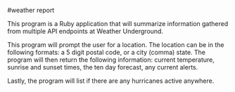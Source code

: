 #weather report

This program is a Ruby application that will summarize information gathered from multiple API endpoints at Weather Underground.

This program will prompt the user for a location.  The location can be in the following formats: a 5 digit postal code, or a city (comma) state.  The program will then return the following information: current temperature, sunrise and sunset times, the ten day forecast, any current alerts.

Lastly, the program will list if there are any hurricanes active anywhere.
